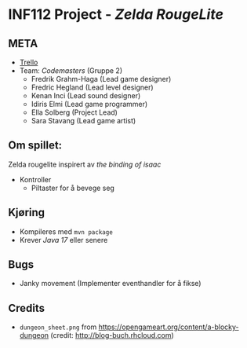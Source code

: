 # INF112 Project - *Zelda RougeLite*
## META
* [Trello](https://trello.com/b/Xchy9euA/inf112-gruppeprosjekt)
* Team: *Codemasters* (Gruppe 2)
  * Fredrik Grahm-Haga (Lead game designer)
  * Fredric Hegland (Lead level designer)
  * Kenan Inci (Lead sound designer)
  * Idiris Elmi (Lead game programmer)
  * Ella Solberg (Project Lead)
  * Sara Stavang (Lead game artist)

## Om spillet:
Zelda rougelite inspirert av *the binding of isaac*
* Kontroller
    * Piltaster for å bevege seg

## Kjøring
* Kompileres med `mvn package`
* Krever *Java 17* eller senere

## Bugs
* Janky movement (Implementer eventhandler for å fikse)

## Credits
* `dungeon_sheet.png` from https://opengameart.org/content/a-blocky-dungeon (credit: http://blog-buch.rhcloud.com)